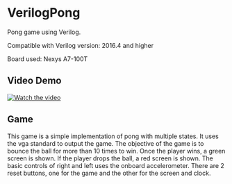 # VerilogPong
Pong game using Verilog.

Compatible with Verilog version: 2016.4 and higher

Board used: Nexys A7-100T

## Video Demo

[![Watch the video](http://img.youtube.com/vi/VaozI-b1hNU/0.jpg)](https://www.youtube.com/watch?v=VaozI-b1hNU)

## Game


This game is a simple implementation of pong with multiple states. It uses the vga standard to output the game. The objective of the game is to bounce the ball for more than 10 times to win. Once the player wins, a green screen is shown. If the player drops the ball, a red screen is shown. The basic controls of right and left uses the onboard accelerometer. There are 2 reset buttons, one for the game and the other for the screen and clock.








